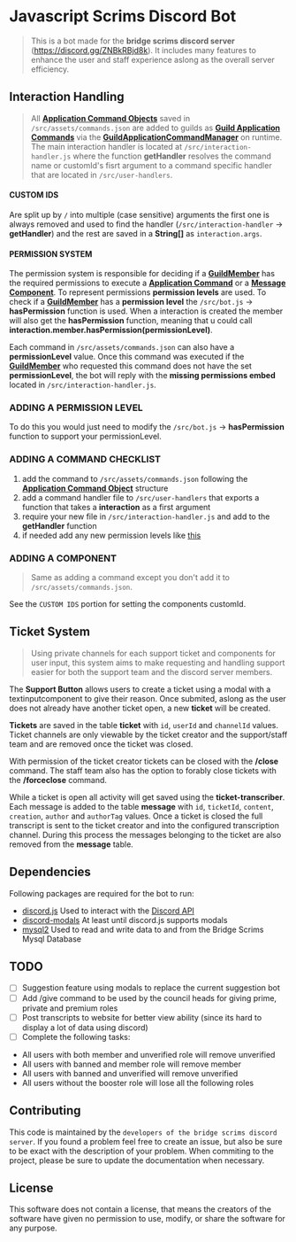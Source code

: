 # Javascript Scrims Discord Bot

>This is a bot made for the **bridge scrims discord server** (https://discord.gg/ZNBkRBjd8k).
It includes many features to enhance the user and staff experience aslong as the overall server efficiency.



## Interaction Handling

>All [**Application Command Objects**](https://discord.com/developers/docs/interactions/application-commands#application-command-object) saved in `/src/assets/commands.json` are added to guilds as [**Guild Application Commands**](https://discord.com/developers/docs/interactions/application-commands#create-guild-application-command) via the [**GuildApplicationCommandManager**](https://discord.js.org/#/docs/discord.js/stable/class/GuildApplicationCommandManager) on runtime.
The main interaction handler is located at `/src/interaction-handler.js` where the function **getHandler** resolves the command name or customId's fisrt argument to a command specific handler that are located in `/src/user-handlers`.


#### CUSTOM IDS

Are split up by `/` into multiple (case sensitive) arguments the first one is always removed and used to find the handler (`/src/interaction-handler` -> **getHandler**) and the rest are saved in a **String[]** as `interaction.args`.



#### PERMISSION SYSTEM

The permission system is responsible for deciding if a [**GuildMember**](https://discord.js.org/#/docs/discord.js/stable/class/GuildMember) has the required permissions to execute a [**Application Command**](https://discord.js.org/#/docs/discord.js/stable/class/ApplicationCommand) or a [**Message Component**](https://discord.js.org/#/docs/discord.js/stable/typedef/MessageComponent).
To represent permissions **permission levels** are used. To check if a [**GuildMember**](https://discord.js.org/#/docs/discord.js/stable/class/GuildMember) has a **permission level** the `/src/bot.js` -> **hasPermission** function is used. When a interaction is created the member will also get the **hasPermission** function, meaning that u could call **interaction.member.hasPermission(permissionLevel)**.

Each command in `/src/assets/commands.json` can also have a **permissionLevel** value.
Once this command was executed if the [**GuildMember**](https://discord.js.org/#/docs/discord.js/stable/class/GuildMember) who requested this command does not have the set **permissionLevel**, the bot will reply with the **missing permissions embed** located in `/src/interaction-handler.js`.


### <a id="adding-permission-level" class="anchor"></a>ADDING A PERMISSION LEVEL

To do this you would just need to modify the `/src/bot.js` -> **hasPermission** function to support your permissionLevel.


### ADDING A COMMAND CHECKLIST

1. add the command to `/src/assets/commands.json` following the [**Application Command Object**](https://discord.com/developers/docs/interactions/application-commands#application-command-object) structure
2. add a command handler file to `/src/user-handlers` that exports a function that takes a **interaction** as a first argument
3. require your new file in `/src/interaction-handler.js` and add to the **getHandler** function
4. if needed add any new permission levels like [this](#adding-permission-level)


### ADDING A COMPONENT

>Same as adding a command except you don't add it to `/src/assets/commands.json`. 

See the `CUSTOM IDS` portion for setting the components customId.



## Ticket System

>Using private channels for each support ticket and components for user input, this system aims to make requesting and handling support easier for both the support team and the discord server members.

The **Support Button** allows users to create a ticket using a modal with a textinputcomponent to give their reason.  Once submited, aslong as the user does not already have another ticket open, a new **ticket** will be created.

**Tickets** are saved in the table **ticket** with `id`, `userId` and `channelId` values.
Ticket channels are only viewable by the ticket creator and the support/staff team and are removed once the ticket was closed.

With permission of the ticket creator tickets can be closed with the **/close** command.
The staff team also has the option to forably close tickets with the **/forceclose** command.

While a ticket is open all activity will get saved using the **ticket-transcriber**.
Each message is added to the table **message** with `id`, `ticketId`, `content`, `creation`, `author` and `authorTag` values.
Once a ticket is closed the full transcript is sent to the ticket creator and into the configured transcription channel.
During this process the messages belonging to the ticket are also removed from the **message** table.


## Dependencies

Following packages are required for the bot to run:
 - [discord.js](https://discord.js.org/#/) Used to interact with the [Discord API](https://discord.com/developers/docs/intro) 
 - [discord-modals](https://github.com/Mateo-tem/discord-modals#readme) At least until discord.js supports modals
 - [mysql2](https://github.com/sidorares/node-mysql2#readme) Used to read and write data to and from the Bridge Scrims Mysql Database


## TODO

- [ ] Suggestion feature using modals to replace the current suggestion bot
- [ ] Add /give command to be used by the council heads for giving prime, private and premium roles
- [ ] Post transcripts to website for better view ability (since its hard to display a lot of data using discord)
- [ ] Complete the following tasks:
 - All users with both member and unverified role will remove unverified
 - All users with banned and member role will remove member
 - All users with banned and unverified will remove unverified
 - All users without the booster role will lose all the following roles


## Contributing

This code is maintained by the `developers of the bridge scrims discord server`.
If you found a problem feel free to create an issue, but also be sure to be exact with the description of your problem.
When commiting to the project, please be sure to update the documentation when necessary.


## License

This software does not contain a license, that means the creators of the software have given no permission to use, modify, or share the software for any purpose.
